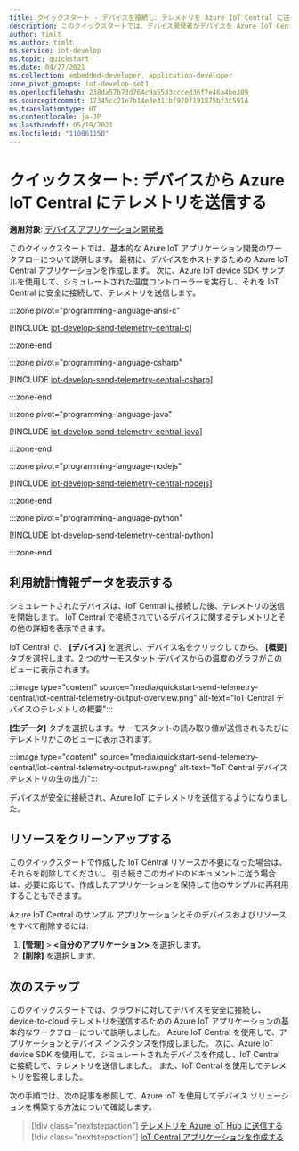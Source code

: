 ```yaml
---
title: クイックスタート - デバイスを接続し、テレメトリを Azure IoT Central に送信する
description: このクイックスタートでは、デバイス開発者がデバイスを Azure IoT Central に安全に接続する方法について説明します。 C、C#、Python、Node.js、または Java 用の Azure IoT device SDK を使用して、シミュレートされたデバイスでクライアント アプリを実行し、IoT Central に接続してテレメトリを送信します。
author: timlt
ms.author: timlt
ms.service: iot-develop
ms.topic: quickstart
ms.date: 04/27/2021
ms.collection: embedded-developer, application-developer
zone_pivot_groups: iot-develop-set1
ms.openlocfilehash: 238da57b73d764c9a5583ccced36f7e46a4be389
ms.sourcegitcommit: 17345cc21e7b14e3e31cbf920f191875bf3c5914
ms.translationtype: HT
ms.contentlocale: ja-JP
ms.lasthandoff: 05/19/2021
ms.locfileid: "110061150"
---
```

# <a name="quickstart-send-telemetry-from-a-device-to-azure-iot-central"></a>クイックスタート: デバイスから Azure IoT Central にテレメトリを送信する

**適用対象**: [デバイス アプリケーション開発者](about-iot-develop.md#device-application-development)

このクイックスタートでは、基本的な Azure IoT アプリケーション開発のワークフローについて説明します。 最初に、デバイスをホストするための Azure IoT Central アプリケーションを作成します。 次に、Azure IoT device SDK サンプルを使用して、シミュレートされた温度コントローラーを実行し、それを IoT Central に安全に接続して、テレメトリを送信します。

:::zone pivot="programming-language-ansi-c"

[!INCLUDE [iot-develop-send-telemetry-central-c](../../includes/iot-develop-send-telemetry-central-c.md)]

:::zone-end

:::zone pivot="programming-language-csharp"

[!INCLUDE [iot-develop-send-telemetry-central-csharp](../../includes/iot-develop-send-telemetry-central-csharp.md)]

:::zone-end

:::zone pivot="programming-language-java"

[!INCLUDE [iot-develop-send-telemetry-central-java](../../includes/iot-develop-send-telemetry-central-java.md)]

:::zone-end

:::zone pivot="programming-language-nodejs"

[!INCLUDE [iot-develop-send-telemetry-central-nodejs](../../includes/iot-develop-send-telemetry-central-nodejs.md)]

:::zone-end

:::zone pivot="programming-language-python"

[!INCLUDE [iot-develop-send-telemetry-central-python](../../includes/iot-develop-send-telemetry-central-python.md)]

:::zone-end

## <a name="view-telemetry"></a>利用統計情報データを表示する
シミュレートされたデバイスは、IoT Central に接続した後、テレメトリの送信を開始します。 IoT Central で接続されているデバイスに関するテレメトリとその他の詳細を表示できます。 

IoT Central で、 **[デバイス]** を選択し、デバイス名をクリックしてから、 **[概要]** タブを選択します。2 つのサーモスタット デバイスからの温度のグラフがこのビューに表示されます。

:::image type="content" source="media/quickstart-send-telemetry-central/iot-central-telemetry-output-overview.png" alt-text="IoT Central デバイスのテレメトリの概要":::

**[生データ]** タブを選択します。サーモスタットの読み取り値が送信されるたびにテレメトリがこのビューに表示されます。

:::image type="content" source="media/quickstart-send-telemetry-central/iot-central-telemetry-output-raw.png" alt-text="IoT Central デバイス テレメトリの生の出力":::

デバイスが安全に接続され、Azure IoT にテレメトリを送信するようになりました。
    
## <a name="clean-up-resources"></a>リソースをクリーンアップする
このクイックスタートで作成した IoT Central リソースが不要になった場合は、それらを削除してください。 引き続きこのガイドのドキュメントに従う場合は、必要に応じて、作成したアプリケーションを保持して他のサンプルに再利用することもできます。

Azure IoT Central のサンプル アプリケーションとそのデバイスおよびリソースをすべて削除するには:
1. **[管理]**  >  **<自分のアプリケーション>** を選択します。
1. **[削除]** を選択します。

## <a name="next-steps"></a>次のステップ

このクイックスタートでは、クラウドに対してデバイスを安全に接続し、device-to-cloud テレメトリを送信するための Azure IoT アプリケーションの基本的なワークフローについて説明しました。 Azure IoT Central を使用して、アプリケーションとデバイス インスタンスを作成しました。 次に、Azure IoT device SDK を使用して、シミュレートされたデバイスを作成し、IoT Central に接続して、テレメトリを送信しました。 また、IoT Central を使用してテレメトリを監視しました。

次の手順では、次の記事を参照して、Azure IoT を使用してデバイス ソリューションを構築する方法について確認します。 

> [!div class="nextstepaction"]
> [テレメトリを Azure IoT Hub に送信する](quickstart-send-telemetry-cli-python.md)
> [!div class="nextstepaction"]
> [IoT Central アプリケーションを作成する](../iot-central/core/quick-deploy-iot-central.md)
